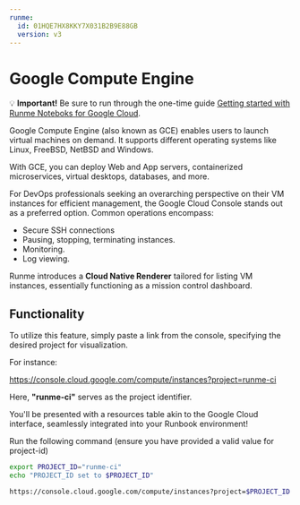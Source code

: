 ```yaml
---
runme:
  id: 01HQE7HX8KKY7X031B2B9E88GB
  version: v3
---
```


# Google Compute Engine

💡 **Important!** Be sure to run through the one-time guide [Getting started with Runme Noteboks for Google Cloud](setup.md).

Google Compute Engine (also known as GCE) enables users to launch virtual machines on demand. It supports different operating systems like Linux, FreeBSD, NetBSD and Windows.

With GCE, you can deploy Web and App servers, containerized microservices, virtual desktops, databases, and more.

For DevOps professionals seeking an overarching perspective on their VM instances for efficient management, the Google Cloud Console stands out as a preferred option. Common operations encompass:

- Secure SSH connections
- Pausing, stopping, terminating instances.
- Monitoring.
- Log viewing.

Runme introduces a **Cloud Native Renderer** tailored for listing VM instances, essentially functioning as a mission control dashboard.

## Functionality

To utilize this feature, simply paste a link from the console, specifying the desired project for visualization.

For instance:

https://console.cloud.google.com/compute/instances?project=runme-ci

Here, **"runme-ci"** serves as the project identifier.

You'll be presented with a resources table akin to the Google Cloud interface, seamlessly integrated into your Runbook environment!

Run the following command (ensure you have provided a valid value for project-id)

```sh {"id":"01HYBMAWD6Y8BCJ56289SJ2H3A","terminalRows":"5"}
export PROJECT_ID="runme-ci"
echo "PROJECT_ID set to $PROJECT_ID"
```

```sh {"id":"01HQE7NWNH8T6WRBNPE3943XBY"}
https://console.cloud.google.com/compute/instances?project=$PROJECT_ID
```